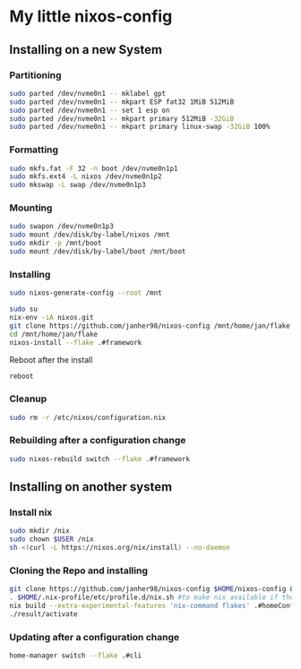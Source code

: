 # My little nixos-config
## Installing on a new System
### Partitioning
```bash
sudo parted /dev/nvme0n1 -- mklabel gpt
sudo parted /dev/nvme0n1 -- mkpart ESP fat32 1MiB 512MiB
sudo parted /dev/nvme0n1 -- set 1 esp on
sudo parted /dev/nvme0n1 -- mkpart primary 512MiB -32GiB
sudo parted /dev/nvme0n1 -- mkpart primary linux-swap -32GiB 100%
```
### Formatting
```bash
sudo mkfs.fat -F 32 -n boot /dev/nvme0n1p1   
sudo mkfs.ext4 -L nixos /dev/nvme0n1p2
sudo mkswap -L swap /dev/nvme0n1p3
```
### Mounting
```bash
sudo swapon /dev/nvme0n1p3
sudo mount /dev/disk/by-label/nixos /mnt
sudo mkdir -p /mnt/boot                     
sudo mount /dev/disk/by-label/boot /mnt/boot
```
### Installing
```bash
sudo nixos-generate-config --root /mnt
```
```bash
sudo su
nix-env -iA nixos.git
git clone https://github.com/janher98/nixos-config /mnt/home/jan/flake
cd /mnt/home/jan/flake
nixos-install --flake .#framework
```
Reboot after the install
```bash
reboot
```
### Cleanup
```bash
sudo rm -r /etc/nixos/configuration.nix
```
### Rebuilding after a configuration change
```bash
sudo nixos-rebuild switch --flake .#framework
```


## Installing on another system
### Install nix
```bash
sudo mkdir /nix 
sudo chown $USER /nix
sh <(curl -L https://nixos.org/nix/install) --no-daemon
```
### Cloning the Repo and installing
```bash
git clone https://github.com/janher98/nixos-config $HOME/nixos-config && cd $HOME/nixos-config
. $HOME/.nix-profile/etc/profile.d/nix.sh #to make nix available if there wasn't a reboot
nix build --extra-experimental-features 'nix-command flakes' .#homeConfigurations.cli.activationPackage
./result/activate
```
### Updating after a configuration change
```bash
home-manager switch --flake .#cli
```
